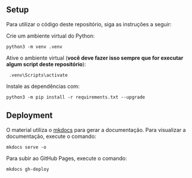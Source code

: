 ## Setup

Para utilizar o código deste repositório, siga as instruções a seguir:

Crie um ambiente virtual do Python:

``` shell
python3 -m venv .venv
```

Ative o ambiente virtual (**você deve fazer isso sempre que for executar algum script deste repositório**):

``` shell
 .venv\Scripts\activate

```

Instale as dependências com:

``` shell
python3 -m pip install -r requirements.txt --upgrade
```

## Deployment

O material utiliza o [mkdocs](https://www.mkdocs.org/) para gerar a documentação. Para visualizar a documentação, execute o comando:

``` shell
mkdocs serve -o
```

Para subir ao GitHub Pages, execute o comando:

``` shell
mkdocs gh-deploy
```
